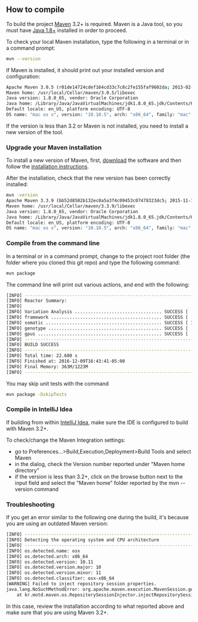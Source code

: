 ## How to compile

To build the project [Maven](https://maven.apache.org) 3.2+ is required. Maven is a Java tool, so you must have [Java 1.8+](http://www.oracle.com/technetwork/java/javase/downloads/index.html) installed in order to proceed.

To check your local Maven installation, type the following in a terminal or in a command prompt:
```sh
mvn --version
```
If Maven is installed, it should print out your installed version and configuration:
```sh
Apache Maven 3.0.5 (r01de14724cdef164cd33c7c8c2fe155faf9602da; 2013-02-19 14:51:28+0100)
Maven home: /usr/local/Cellar/maven/3.0.5/libexec
Java version: 1.8.0_65, vendor: Oracle Corporation
Java home: /Library/Java/JavaVirtualMachines/jdk1.8.0_65.jdk/Contents/Home/jre
Default locale: en_US, platform encoding: UTF-8
OS name: "mac os x", version: "10.10.5", arch: "x86_64", family: "mac"
```
If the version is less than 3.2 or Maven is not installed, you need to install a new version of the tool.

### Upgrade your Maven installation

To install a new version of Maven, first, [download](https://maven.apache.org/download.html) the software and then follow the [installation instructions](https://maven.apache.org/install.html).

After the installation, check that the new version has been correctly installed:

```sh
mvn -version
Apache Maven 3.3.9 (bb52d8502b132ec0a5a3f4c09453c07478323dc5; 2015-11-10T11:41:47-05:00)
Maven home: /usr/local/Cellar/maven/3.3.9/libexec
Java version: 1.8.0_65, vendor: Oracle Corporation
Java home: /Library/Java/JavaVirtualMachines/jdk1.8.0_65.jdk/Contents/Home/jre
Default locale: en_US, platform encoding: UTF-8
OS name: "mac os x", version: "10.10.5", arch: "x86_64", family: "mac"
```

### Compile from the command line
In a terminal or in a command prompt, change to the project root folder (the folder where you cloned this git repo) and type the following command:
```sh
mvn package
```
The command line will print out various actions, and end with the following:
```sh
[INFO] ------------------------------------------------------------------------
[INFO] Reactor Summary:
[INFO] 
[INFO] Variation Analysis ................................. SUCCESS [  0.635 s]
[INFO] framework .......................................... SUCCESS [  4.780 s]
[INFO] somatic ............................................ SUCCESS [ 14.967 s]
[INFO] genotype ........................................... SUCCESS [  1.473 s]
[INFO] gpus ............................................... SUCCESS [  0.052 s]
[INFO] ------------------------------------------------------------------------
[INFO] BUILD SUCCESS
[INFO] ------------------------------------------------------------------------
[INFO] Total time: 22.600 s
[INFO] Finished at: 2016-12-09T16:43:41-05:00
[INFO] Final Memory: 363M/1223M
[INFO] ------------------------------------------------------------------------
```

You may skip unit tests with the command 

```sh
mvn package -DskipTests
```

### Compile in IntelliJ Idea

If building from within [IntelliJ Idea](https://www.jetbrains.com/idea/), make sure the IDE is configured to build with Maven 3.2+.

To check/change the Maven Integration settings:

- go to Preferences...>Build,Execution,Deployment>Build Tools and select Maven
- in the dialog, check the Version number reported under "Maven home directory"
- if the version is less than 3.2+, click on the browse button next to the input field and select the "Maven home" folder reported by the mvn --version command

### Troubleshooting

If you get an error similar to the following one during the build, it's because you are using an outdated Maven version:

```sh
[INFO] ------------------------------------------------------------------------
[INFO] Detecting the operating system and CPU architecture
[INFO] ------------------------------------------------------------------------
[INFO] os.detected.name: osx
[INFO] os.detected.arch: x86_64
[INFO] os.detected.version: 10.11
[INFO] os.detected.version.major: 10
[INFO] os.detected.version.minor: 11
[INFO] os.detected.classifier: osx-x86_64
[WARNING] Failed to inject repository session properties.
java.lang.NoSuchMethodError: org.apache.maven.execution.MavenSession.getRepositorySession()Lorg/eclipse/aether/RepositorySystemSession;
	at kr.motd.maven.os.RepositorySessionInjector.injectRepositorySession(RepositorySessionInjector.java:22)
```
In this case, review the installation according to what reported above and make sure that you are using Maven 3.2+.


